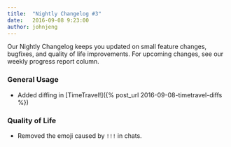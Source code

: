 ```yaml
---
title:  "Nightly Changelog #3"
date:   2016-09-08 9:23:00
author: johnjeng
---
```


Our Nightly Changelog keeps you updated on small feature changes, bugfixes, and quality of life improvements. For upcoming changes, see our weekly progress report column.

### General Usage
- Added diffing in [TimeTravel!]({% post_url 2016-09-08-timetravel-diffs %})

### Quality of Life
- Removed the emoji caused by `!!!` in chats.

